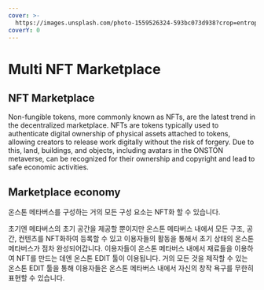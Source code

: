 ```yaml
---
cover: >-
  https://images.unsplash.com/photo-1559526324-593bc073d938?crop=entropy&cs=srgb&fm=jpg&ixid=MnwxOTcwMjR8MHwxfHNlYXJjaHw3fHx0cmFkZXxlbnwwfHx8fDE2MzkyNTExOTk&ixlib=rb-1.2.1&q=85
coverY: 0
---
```


# Multi NFT Marketplace

## NFT Marketplace

Non-fungible tokens, more commonly known as NFTs, are the latest trend in the decentralized marketplace. NFTs are tokens typically used to authenticate digital ownership of physical assets attached to tokens, allowing creators to release work digitally without the risk of forgery. Due to this, land, buildings, and objects, including avatars in the ONSTON metaverse, can be recognized for their ownership and copyright and lead to safe economic activities.

## Marketplace economy

온스톤 메타버스를 구성하는 거의 모든 구성 요소는 NFT화 할 수 있습니다.

초기엔 메타버스의 초기 공간을 제공할 뿐이지만 온스톤 메타버스 내에서 모든 구조, 공간, 컨텐츠를 NFT화하여 등록할 수 있고 이용자들의 활동을 통해서 초기 상태의 온스톤 메타버스가 점차 완성되어갑니다. 이용자들이 온스톤 메타버스 내에서 재료들을 이용하여 NFT를 만드는 데엔 온스톤 EDIT 툴이 이용됩니다. 거의 모든 것을 제작할 수 있는 온스톤 EDIT 툴을 통해 이용자들은 온스톤 메타버스 내에서 자신의 창작 욕구를 무한히 표현할 수 있습니다. &#x20;

